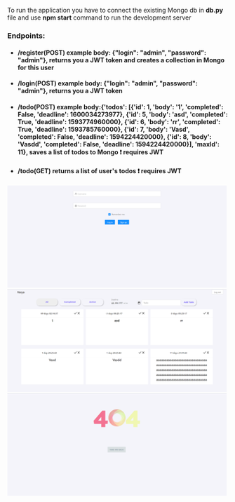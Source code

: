 To run the application you have to connect the existing Mongo db in **db.py** file and use **npm start** command to run the development server

### Endpoints:
* #### /register(POST)         example body: {"login": "admin", "password": "admin"}, returns you a JWT token and creates a collection in Mongo for this user 
* #### /login(POST)         example body: {"login": "admin", "password": "admin"}, returns you a JWT token
* #### /todo(POST)         example body:{'todos': [{'id': 1, 'body': '1', 'completed': False, 'deadline': 1600034273977}, {'id': 5, 'body': 'asd', 'completed': True, 'deadline': 1593774960000}, {'id': 6, 'body': 'rr', 'completed': True, 'deadline': 1593785760000}, {'id': 7, 'body': 'Vasd', 'completed': False, 'deadline': 1594224420000}, {'id': 8, 'body': 'Vasdd', 'completed': False, 'deadline': 1594224420000}], 'maxId': 11}, saves a list of todos to Mongo :exclamation: requires JWT
* #### /todo(GET)        returns a list of user's todos :exclamation: requires JWT
<img src="/screenshots/login.png" width="500" title="Login page">
<img src="/screenshots/main.png" width="500" title="Main page">
<img src="/screenshots/404.png" width="500" title="404 page">
